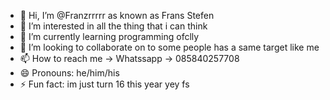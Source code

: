 - 👋 Hi, I’m @Franzrrrrr as known as Frans Stefen
- 👀 I’m interested in all the thing that i can think
- 🌱 I’m currently learning programming ofclly
- 💞️ I’m looking to collaborate on to some people has a same target like me
- 📫 How to reach me -> Whatssapp -> 085840257708
- 😄 Pronouns: he/him/his
- ⚡ Fun fact: im just turn 16 this year yey
fs
<!---
Franzrrrrr/Franzrrrrr is a ✨ special ✨ repository because its `README.md` (this file) appears on your GitHub profile.
You can click the Preview link to take a look at your changes.
--->
